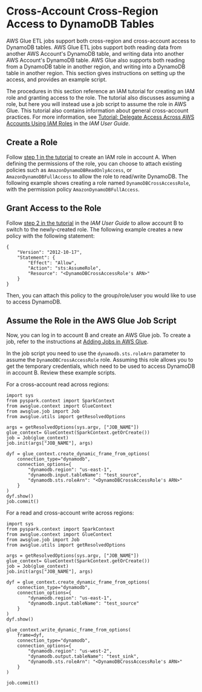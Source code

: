 # Cross\-Account Cross\-Region Access to DynamoDB Tables<a name="aws-glue-programming-etl-dynamo-db-cross-account"></a>

AWS Glue ETL jobs support both cross\-region and cross\-account access to DynamoDB tables\. AWS Glue ETL jobs support both reading data from another AWS Account's DynamoDB table, and writing data into another AWS Account's DynamoDB table\. AWS Glue also supports both reading from a DynamoDB table in another region, and writing into a DynamoDB table in another region\. This section gives instructions on setting up the access, and provides an example script\. 

The procedures in this section reference an IAM tutorial for creating an IAM role and granting access to the role\. The tutorial also discusses assuming a role, but here you will instead use a job script to assume the role in AWS Glue\. This tutorial also contains information about general cross\-account practices\. For more information, see [Tutorial: Delegate Access Across AWS Accounts Using IAM Roles](https://docs.aws.amazon.com/IAM/latest/UserGuide/tutorial_cross-account-with-roles.html) in the *IAM User Guide*\.

## Create a Role<a name="aws-glue-programming-etl-dynamo-db-create-role"></a>

Follow [step 1 in the tutorial](https://docs.aws.amazon.com/IAM/latest/UserGuide/tutorial_cross-account-with-roles.html#tutorial_cross-account-with-roles-1) to create an IAM role in account A\. When defining the permissions of the role, you can choose to attach existing policies such as `AmazonDynamoDBReadOnlyAccess`, or `AmazonDynamoDBFullAccess` to allow the role to read/write DynamoDB\. The following example shows creating a role named `DynamoDBCrossAccessRole`, with the permission policy `AmazonDynamoDBFullAccess`\.

## Grant Access to the Role<a name="aws-glue-programming-etl-dynamo-db-grant-access"></a>

Follow [step 2 in the tutorial](https://docs.aws.amazon.com/IAM/latest/UserGuide/tutorial_cross-account-with-roles.html#tutorial_cross-account-with-roles-2) in the *IAM User Guide* to allow account B to switch to the newly\-created role\. The following example creates a new policy with the following statement:

```
{
    "Version": "2012-10-17",
    "Statement": {
        "Effect": "Allow",
        "Action": "sts:AssumeRole",
        "Resource": "<DynamoDBCrossAccessRole's ARN>"
    }
}
```

Then, you can attach this policy to the group/role/user you would like to use to access DynamoDB\.

## Assume the Role in the AWS Glue Job Script<a name="aws-glue-programming-etl-dynamo-db-assume-role"></a>

Now, you can log in to account B and create an AWS Glue job\. To create a job, refer to the instructions at [Adding Jobs in AWS Glue](add-job.md)\. 

In the job script you need to use the `dynamodb.sts.roleArn` parameter to assume the `DynamoDBCrossAccessRole` role\. Assuming this role allows you to get the temporary credentials, which need to be used to access DynamoDB in account B\. Review these example scripts\.

For a cross\-account read across regions:

```
import sys
from pyspark.context import SparkContext
from awsglue.context import GlueContext
from awsglue.job import Job
from awsglue.utils import getResolvedOptions
 
args = getResolvedOptions(sys.argv, ["JOB_NAME"])
glue_context= GlueContext(SparkContext.getOrCreate())
job = Job(glue_context)
job.init(args["JOB_NAME"], args)
 
dyf = glue_context.create_dynamic_frame_from_options(
    connection_type="dynamodb",
    connection_options={
        "dynamodb.region": "us-east-1",
        "dynamodb.input.tableName": "test_source",
        "dynamodb.sts.roleArn": "<DynamoDBCrossAccessRole's ARN>"
    }
)
dyf.show()
job.commit()
```

For a read and cross\-account write across regions:

```
import sys
from pyspark.context import SparkContext
from awsglue.context import GlueContext
from awsglue.job import Job
from awsglue.utils import getResolvedOptions
 
args = getResolvedOptions(sys.argv, ["JOB_NAME"])
glue_context= GlueContext(SparkContext.getOrCreate())
job = Job(glue_context)
job.init(args["JOB_NAME"], args)
 
dyf = glue_context.create_dynamic_frame_from_options(
    connection_type="dynamodb",
    connection_options={
        "dynamodb.region": "us-east-1",
        "dynamodb.input.tableName": "test_source"
    }
)
dyf.show()
 
glue_context.write_dynamic_frame_from_options(
    frame=dyf,
    connection_type="dynamodb",
    connection_options={
        "dynamodb.region": "us-west-2",
        "dynamodb.output.tableName": "test_sink",
        "dynamodb.sts.roleArn": "<DynamoDBCrossAccessRole's ARN>"
    }
)
 
job.commit()
```